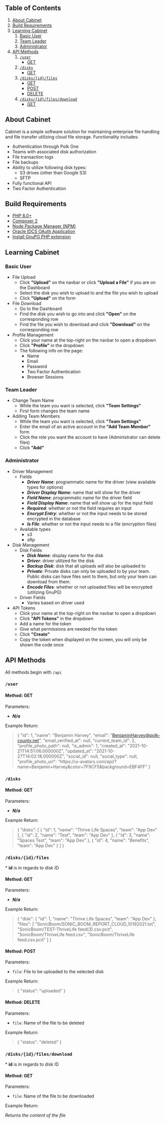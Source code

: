 ## Table of Contents

1. [About Cabinet](#about-cabinet)
2. [Build Requirements](#build-requirements)
3. [Learning Cabinet](#learning-cabinet)
    1. [Basic User](#basic-user)
    2. [Team Leader](#team-leader)
    3. [Administrator](#administrator)
4. [API Methods](#api-methods)
    1. [`/user`](#user)
        - [GET](#method-get)
    2. [`/disks`](#disks)
        - [GET](#method-get-1)
    3. [`/disks/{id}/files`](#disksidfiles)
        - [GET](#method-get-2)
        - [POST](#method-post)
        - [DELETE](#method-delete)
    4. [`/disks/{id}/files/download`](#disksidfilesdownload)
        - [GET](#method-get-3)

## About Cabinet

Cabinet is a simple software solution for maintaining enterprise file handling and file transfer utilizing cloud file storage.  Functionality includes:

- Authentication through Polk One
- Teams with associated disk authorization
- File transaction logs
- File backups
- Ability to utilize following disk types:
    - S3 drives (other than Google S3)
    - SFTP
- Fully functional API
- Two Factor Authentication

## Build Requirements

- [PHP 8.0+](https://www.php.net/)
- [Composer 2](https://getcomposer.org/doc/00-intro.md#installation-linux-unix-macos)
- [Node Package Manager (NPM)](https://www.npmjs.com/)
- [Oracle IDCS OAuth Application](https://docs.oracle.com/en/cloud/paas/identity-cloud/uaids/add-confidential-application.html)
- [Install GnuPG PHP extension](https://serverpilot.io/docs/how-to-install-the-php-gnupg-extension/)

## Learning Cabinet

### Basic User

- File Upload
    - Click **"Upload"** on the navbar or click **"Upload a File"** if you are on the Dashboard
    - Select the disk you wish to upload to and the file you wish to upload
    - Click **"Upload"** on the form
- File Download
    - Go to the Dashboard
    - Find the disk you wish to go into and click **"Open"** on the corresponding row
    - Find the file you wish to download and click **"Download"** on the corresponding row
- Profile Management
    - Click your name at the top-right on the navbar to open a dropdown
    - Click **"Profile"** in the dropdown
    - The following info on the page:
        - Name
        - Email
        - Password
        - Two Factor Authentication
        - Browser Sessions

### Team Leader

- Change Team Name
    - While the team you want is selected, click **"Team Settings"**
    - First form changes the team name
- Adding Team Members
    - While the team you want is selected, click **"Team Settings"**
    - Enter the email of an active account in the **"Add Team Member"** form
    - Click the role you want the account to have (Administrator can delete files)
    - Click **"Add"**

### Administrator

- Driver Management
    - Fields
        - ***Driver Name***: programmatic name for the driver (view available types for options)
        - ***Driver Display Name***: name that will show for the driver
        - ***Field Name***: programmatic name for the driver field
        - ***Field Display Name***: name that will show up for the input field
        - ***Required***: whether or not the field requires an input
        - ***Encrypt Entry***: whether or not the input needs to be stored encrypted in the database
        - ***Is File***: whether or not the input needs to a file (encryption files)
    - Available types
        - s3
        - sftp
- Disk Management
    - Disk Fields
        - ***Disk Name***: display name for the disk
        - ***Driver***: driver utilized for the disk
        - ***Backup Disk***: disk that all uploads will also be uploaded to
        - ***Private***: Private disks can only be uploaded to by your team. Public disks can have files sent to them, but only your team can download from them.
        - ***Encode Files***: whether or not uploaded files will be encrypted (utilizing GnuPG)
    - Driver Fields
        - Varies based on driver used
- API Tokens
    - Click your name at the top-right on the navbar to open a dropdown
    - Click **"API Tokens"** in the dropdown
    - Add a name for the token
    - Give what permissions are needed for the token
    - Click **"Create"**
    - Copy the token when displayed on the screen, you will only be shown the code once

## API Methods

All methods begin with `/api`

### `/user`

#### Method: GET

Parameters:

- ***N/a***

Example Return:

> {
> 	"id": 1,
> 	"name": "Benjamin Harvey",
> 	"email": "BenjaminHarvey@polk-county.net",
> 	"email_verified_at": null,
> 	"current_team_id": 2,
> 	"profile_photo_path": null,
> 	"is_admin": 1,
> 	"created_at": "2021-10-21T14:51:06.000000Z",
> 	"updated_at": "2021-10-27T14:02:18.000000Z",
> 	"social_id": null,
> 	"social_type": null,
> 	"profile_photo_url": "https:\/\/ui-avatars.com\/api\/?name=Benjamin+Harvey&color=7F9CF5&background=EBF4FF"
> }

### `/disks`

#### Method: GET

Parameters:

- ***N/a***

Example Return:

> {
> 	"disks": [
> 		{
> 			"id": 1,
> 			"name": "Thrive Life Spaces",
> 			"team": "App Dev"
> 		},
> 		{
> 			"id": 2,
> 			"name": "Test",
> 			"team": "App Dev"
> 		},
> 		{
> 			"id": 3,
> 			"name": "Spaces Test",
> 			"team": "App Dev"
> 		},
> 		{
> 			"id": 4,
> 			"name": "Benefits",
> 			"team": "App Dev"
> 		}
> 	]
> }

### `/disks/{id}/files`

\* **id** is in regards to disk ID

#### Method: GET

Parameters:

- ***N/a***

Example Return:

> {
> 	"disk": {
> 		"id": 1,
> 		"name": "Thrive Life Spaces",
> 		"team": "App Dev"
> 	},
> 	"files": [
> 		"SonicBoom\/SONIC_BOOM_REPORT_CLOUD_10192021.txt",
> 		"SonicBoom\/TEST-ThriveLife feed(3).csv.pcit",
> 		"SonicBoom\/ThriveLife feed.csv",
> 		"SonicBoom\/ThriveLife feed.csv.pcit"
> 	]
> }

#### Method: POST

Parameters:

- `file`: File to be uploaded to the selected disk

Example Return:

> {
> 	"status": "uploaded"
> }

#### Method: DELETE

Parameters:

- `file`: Name of the file to be deleted

Example Return:

> {
> 	"status": "deleted"
> }

### `/disks/{id}/files/download`

\* **id** is in regards to disk ID

#### Method: GET

Parameters:

- `file`: Name of the file to be downloaded

Example Return:

*Returns the content of the file*